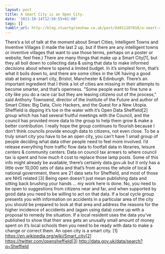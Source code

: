 ```yaml
---
layout: post
title: A Smart City is an Open City.
date: '2013-10-14T12:50:55+01:00'
tags: []
tumblr_url: http://blog.stuartgrimshaw.co.uk/post/64011287018/a-smart-city-is-an-open-city
---
```

There’s a lot of talk at the moment about Smart Cities, Intelligent Towns and Inventive Villages (I made the last 2 up, but if there are any intelligent towns or inventive villages that want to use those terms, perhaps on a poster or website, feel free.) There are many things that make up a Smart City[1], but they all boil down to collecting data & using that data to make informed decisions about where to spend a limited budget. In it’s simplest form, that’s what it boils down to, and there are some cities in the UK having a good stab at being a smart city, Bristol, Manchester & Edinburgh.
There’s an important ingredient that I think a lot of cities are missing in their attempts to become smarter, and that’s openness.
"Some people want to fine tune a city like you do a race car but they are leaving citizens out of the process," said Anthony Townsend, director of the Institute of the Future and author of Smart Cities: Big Data, Civic Hackers, and the Quest for a New Utopia.
Sheffield is dipping it’s toe in the water with it’s Open Data Sheffield[2] group which has had several fruitful meetings with the Council, and the council has provided more data to the group to help them grow & make a better contribution. I really hope the group continues to flourish because I don’t think councils provide enough data to citizens, not even close.
To be a truly smart city you have to be an open city, you can’t have 1 small group of people deciding what data other people need to feel more involved. I’d release everything from traffic flow data to footfall data in libraries, leisure centers & community centers. Data on council tax arrears to where council tax is spent and how much it cost to replace those lamp posts. Some of this info might already be available, there’s certainly data.gov.uk but it only has a little over 10,000 sets of data and that’s from across the whole of local & national government, there are 21 data sets for Sheffield, and most of those are NHS related [3]
Being open doesn’t just mean publishing data and sitting back brushing your hands … my work here is done. No, you need to be open to suggestions from citizens near and far, and when supported by good data you need to be willing to act on that data. If a local cycle group presents you with information on accidents in a particular area of the city you should be prepared to look at that area and address the reasons for the higher incidence of accidents and (again using data) come up with a proposal to remedy the situation. If a local resident uses the data you’ve published to show that their area gets an unusally small amount of money spent on it’s local schools then you need to be ready with data to make a change or correct them.
An open city is a smart city.
[1] https://en.wikipedia.org/wiki/Smart_city[2] https://twitter.com/opensheffield[3] http://data.gov.uk/data/search?q=Sheffield
